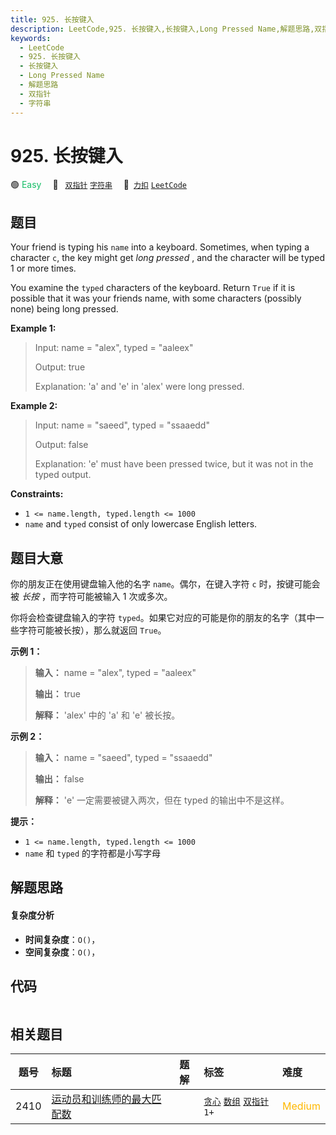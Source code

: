 ```yaml
---
title: 925. 长按键入
description: LeetCode,925. 长按键入,长按键入,Long Pressed Name,解题思路,双指针,字符串
keywords:
  - LeetCode
  - 925. 长按键入
  - 长按键入
  - Long Pressed Name
  - 解题思路
  - 双指针
  - 字符串
---
```


# 925. 长按键入

🟢 <font color=#15bd66>Easy</font>&emsp; 🔖&ensp; [`双指针`](/tag/two-pointers.md) [`字符串`](/tag/string.md)&emsp; 🔗&ensp;[`力扣`](https://leetcode.cn/problems/long-pressed-name) [`LeetCode`](https://leetcode.com/problems/long-pressed-name)

## 题目

Your friend is typing his `name` into a keyboard. Sometimes, when typing a
character `c`, the key might get _long pressed_ , and the character will be
typed 1 or more times.

You examine the `typed` characters of the keyboard. Return `True` if it is
possible that it was your friends name, with some characters (possibly none)
being long pressed.



**Example 1:**

> Input: name = "alex", typed = "aaleex"
> 
> Output: true
> 
> Explanation: 'a' and 'e' in 'alex' were long pressed.

**Example 2:**

> Input: name = "saeed", typed = "ssaaedd"
> 
> Output: false
> 
> Explanation: 'e' must have been pressed twice, but it was not in the typed output.

**Constraints:**

  * `1 <= name.length, typed.length <= 1000`
  * `name` and `typed` consist of only lowercase English letters.


## 题目大意

你的朋友正在使用键盘输入他的名字 `name`。偶尔，在键入字符 `c` 时，按键可能会被 _长按_ ，而字符可能被输入 1 次或多次。

你将会检查键盘输入的字符 `typed`。如果它对应的可能是你的朋友的名字（其中一些字符可能被长按），那么就返回 `True`。



**示例 1：**

> 
> 
> 
> 
> 
> **输入：** name = "alex", typed = "aaleex"
> 
> **输出：** true
> 
> **解释：** 'alex' 中的 'a' 和 'e' 被长按。
> 
> 

**示例 2：**

> 
> 
> 
> 
> 
> **输入：** name = "saeed", typed = "ssaaedd"
> 
> **输出：** false
> 
> **解释：** 'e' 一定需要被键入两次，但在 typed 的输出中不是这样。
> 
> 



**提示：**

  * `1 <= name.length, typed.length <= 1000`
  * `name` 和 `typed` 的字符都是小写字母


## 解题思路

#### 复杂度分析

- **时间复杂度**：`O()`，
- **空间复杂度**：`O()`，

## 代码

```javascript

```

## 相关题目

<!-- prettier-ignore -->
| 题号 | 标题 | 题解 | 标签 | 难度 |
| :------: | :------ | :------: | :------ | :------ |
| 2410 | [运动员和训练师的最大匹配数](https://leetcode.com/problems/maximum-matching-of-players-with-trainers) |  |  [`贪心`](/tag/greedy.md) [`数组`](/tag/array.md) [`双指针`](/tag/two-pointers.md) `1+` | <font color=#ffb800>Medium</font> |